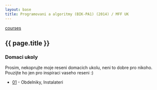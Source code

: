 ```yaml
---
layout: base
title: Programovani a algoritmy (BIK-PA1) (2014) / MFF UK
---
```


[courses](..)

## {{ page.title }}

### Domaci ukoly

Prosim, nekoprujte moje reseni domacich ukolu, neni to dobre pro nikoho. Pouzijte ho jen pro inspiraci vaseho reseni :)

* [01](domaci-ukoly-01.html) - Obdelniky, Instalateri


